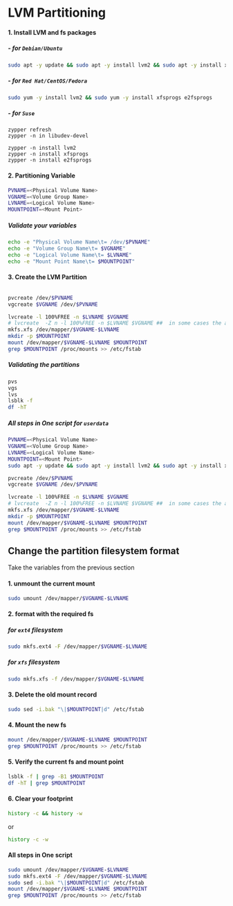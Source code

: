 # LVM Partitioning

#### 1. Install LVM and fs packages 

##### - for `Debian/Ubuntu`
```bash
sudo apt -y update && sudo apt -y install lvm2 && sudo apt -y install xfsprogs e2fsprogs

```
##### - for `Red Hat/CentOS/Fedora`
```bash
sudo yum -y install lvm2 && sudo yum -y install xfsprogs e2fsprogs
```

##### - for `Suse`
```
zypper refresh
zypper -n in libudev-devel

zypper -n install lvm2
zypper -n install xfsprogs
zypper -n install e2fsprogs
```



<!-- ## Partitioning Variables

```bash
PVNAME=
```
```bash
VGNAME=
```
```bash
LVNAME=
```
```bash
MOUNTPOINT=
``` -->

#### 2. Partitioning Variable
```bash
PVNAME=<Physical Volume Name>
VGNAME=<Volume Group Name>
LVNAME=<Logical Volume Name>
MOUNTPOINT=<Mount Point>
```

##### Validate your variables

```bash
echo -e "Physical Volume Name\t= /dev/$PVNAME"
echo -e "Volume Group Name\t= $VGNAME"
echo -e "Logical Volume Name\t= $LVNAME"
echo -e "Mount Point Name\t= $MOUNTPOINT"
```

#### 3. Create the LVM Partition
```bash

pvcreate /dev/$PVNAME
vgcreate $VGNAME /dev/$PVNAME

lvcreate -l 100%FREE -n $LVNAME $VGNAME
# lvcreate  -Z n -l 100%FREE -n $LVNAME $VGNAME ##  in some cases the argument `-Z n` is required
mkfs.xfs /dev/mapper/$VGNAME-$LVNAME
mkdir -p $MOUNTPOINT
mount /dev/mapper/$VGNAME-$LVNAME $MOUNTPOINT
grep $MOUNTPOINT /proc/mounts >> /etc/fstab

```
##### Validating the partitions

```bash
pvs
vgs
lvs
lsblk -f
df -hT
```

##### All steps in One script for `userdata`

```bash
PVNAME=<Physical Volume Name>
VGNAME=<Volume Group Name>
LVNAME=<Logical Volume Name>
MOUNTPOINT=<Mount Point>
sudo apt -y update && sudo apt -y install lvm2 && sudo apt -y install xfsprogs e2fsprogs

pvcreate /dev/$PVNAME
vgcreate $VGNAME /dev/$PVNAME

lvcreate -l 100%FREE -n $LVNAME $VGNAME
# lvcreate  -Z n -l 100%FREE -n $LVNAME $VGNAME ##  in some cases the argument `-Z n` is required
mkfs.xfs /dev/mapper/$VGNAME-$LVNAME
mkdir -p $MOUNTPOINT
mount /dev/mapper/$VGNAME-$LVNAME $MOUNTPOINT
grep $MOUNTPOINT /proc/mounts >> /etc/fstab
```
<!-- 
```bash

apt -y update && apt -y install lvm2 && apt -y install xfsprogs 

pvcreate /dev/vdb
vgcreate vg_fidelis /dev/vdb

lvcreate -l 100%FREE -n lv_opt vg_fidelis
mkfs.xfs /dev/mapper/vg_fidelis-lv_opt
mkdir -p /opt/fidelis_endpoint
mount /dev/mapper/vg_fidelis-lv_opt /opt/fidelis_endpoint
grep /opt/fidelis_endpoint /proc/mounts >> /etc/fstab

``` -->



## Change the partition filesystem format

Take the variables from the previous section
#### 1. unmount the current mount
```bash
sudo umount /dev/mapper/$VGNAME-$LVNAME
```

#### 2. format with the required fs

##### for `ext4` filesystem
```bash
sudo mkfs.ext4 -F /dev/mapper/$VGNAME-$LVNAME
```
##### for `xfs` filesystem
```bash
sudo mkfs.xfs -f /dev/mapper/$VGNAME-$LVNAME
```
#### 3. Delete the old mount record
```bash
sudo sed -i.bak "\|$MOUNTPOINT|d" /etc/fstab  
```

#### 4. Mount the new fs
```bash
mount /dev/mapper/$VGNAME-$LVNAME $MOUNTPOINT 
grep $MOUNTPOINT /proc/mounts >> /etc/fstab
```
#### 5. Verify the current fs and mount point
```bash
lsblk -f | grep -B1 $MOUNTPOINT
df -hT | grep $MOUNTPOINT

```

<!-- # sudo mkfs -t ext4 /dev/mapper/$VGNAME-$LVNAME -->

####  6. Clear your footprint
```bash
history -c && history -w
```
or
```bash
history -c -w
```

#### All steps in One script

```bash
sudo umount /dev/mapper/$VGNAME-$LVNAME
sudo mkfs.ext4 -F /dev/mapper/$VGNAME-$LVNAME
sudo sed -i.bak "\|$MOUNTPOINT|d" /etc/fstab
mount /dev/mapper/$VGNAME-$LVNAME $MOUNTPOINT 
grep $MOUNTPOINT /proc/mounts >> /etc/fstab
```
